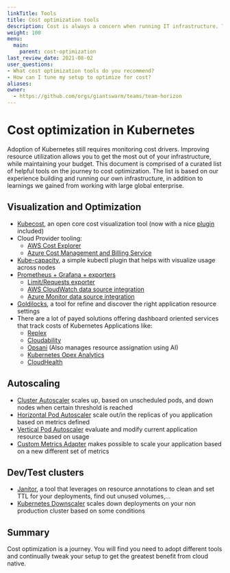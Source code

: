 ```yaml
---
linkTitle: Tools
title: Cost optimization tools
description: Cost is always a concern when running IT infrastructure. This document is a curated list of cost optimization tools that we have found to be valuable for our customers and ourselves.
weight: 100
menu:
  main:
    parent: cost-optimization
last_review_date: 2021-08-02
user_questions:
- What cost optimization tools do you recommend?
- How can I tune my setup to optimize for cost?
aliases:
owner:
  - https://github.com/orgs/giantswarm/teams/team-horizon
---
```


# Cost optimization in Kubernetes

Adoption of Kubernetes still requires monitoring cost drivers. Improving resource utilization allows you to get the most out of your infrastructure, while maintaining your budget. This document is comprised of a curated list of helpful tools on the journey to cost optimization. The list is based on our experience building and running our own infrastructure, in addition to learnings we gained from working with large global enterprise.

## Visualization and Optimization

- [Kubecost](https://www.kubecost.com/), an open core cost visualization tool (now with a nice [plugin](https://blog.kubecost.com/blog/kubectl-cost-kubernetes-monitoring-cli/) included)
- Cloud Provider tooling:
    - [AWS Cost Explorer](https://aws.amazon.com/es/aws-cost-management/aws-cost-explorer/)
    - [Azure Cost Management and Billing Service](https://azure.microsoft.com/en-us/services/cost-management/)
- [Kube-capacity](https://github.com/robscott/kube-capacity), a simple kubectl plugin that helps with visualize usage across nodes
- [Prometheus + Grafana + exporters](https://github.com/giantswarm/prometheus-operator-app)
    - [Limit/Requests exporter](https://github.com/cloudworkz/kube-eagle)
    - [AWS CloudWatch data source integration](https://grafana.com/docs/grafana/latest/datasources/cloudwatch/#iam-policies)
    - [Azure Monitor data source integration](https://grafana.com/grafana/plugins/grafana-azure-monitor-datasource/)
- [Goldilocks](https://github.com/FairwindsOps/goldilocks), a tool for refine and discover the right application resource settings
- There are a lot of payed solutions offering dashboard oriented services that track costs of Kubernetes Applications like:
    - [Replex](https://www.replex.io/)
    - [Cloudability](https://www.apptio.com/products/cloudability/)
    - [Opsani](https://opsani.com/) (Also manages resource assignation using AI)
    - [Kubernetes Opex Analytics](https://github.com/rchakode/kube-opex-analytics)
    - [CloudHealth](https://www.cloudhealthtech.com/)

## Autoscaling

- [Cluster Autoscaler](https://github.com/kubernetes/autoscaler/tree/master/cluster-autoscaler) scales up, based on unscheduled pods, and down nodes when certain threshold is reached
- [Horizontal Pod Autoscaler](https://kubernetes.io/docs/tasks/run-application/horizontal-pod-autoscale/) scale out/in the replicas of you application based on metrics defined
- [Vertical Pod Autoscaler](https://github.com/giantswarm/vertical-pod-autoscaler-app) evaluate and modify current application resource based on usage
- [Custom Metrics Adapter](https://github.com/zalando-incubator/kube-metrics-adapter) makes possible to scale your application based on a new different set of metrics

## Dev/Test clusters

- [Janitor](https://codeberg.org/hjacobs/kube-janitor), a tool that leverages on resource annotations to clean and set TTL for your deployments, find out unused volumes,...
- [Kubernetes Downscaler](https://codeberg.org/hjacobs/kube-downscaler) scales down deployments on your non production cluster based on some conditions

## Summary

Cost optimization is a journey. You will find you need to adopt different tools and continually tweak your setup to get the greatest benefit from cloud native.
